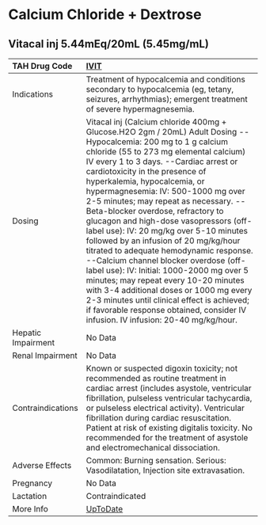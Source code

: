 # Calcium Chloride + Dextrose

## Vitacal inj 5.44mEq/20mL (5.45mg/mL)

| TAH Drug Code      | [IVIT](https://www.tahsda.org.tw/drugs/hissearch.php?drug_code=IVIT)                                                                                                                                                                                                                                                                                                                                                                                                                                                                                                                                                                                                                                                                                                                                                                                                         |
|:-------------------|:-----------------------------------------------------------------------------------------------------------------------------------------------------------------------------------------------------------------------------------------------------------------------------------------------------------------------------------------------------------------------------------------------------------------------------------------------------------------------------------------------------------------------------------------------------------------------------------------------------------------------------------------------------------------------------------------------------------------------------------------------------------------------------------------------------------------------------------------------------------------------------|
| Indications        | Treatment of hypocalcemia and conditions secondary to hypocalcemia (eg, tetany, seizures, arrhythmias); emergent treatment of severe hypermagnesemia.                                                                                                                                                                                                                                                                                                                                                                                                                                                                                                                                                                                                                                                                                                                        |
| Dosing             | Vitacal inj (Calcium chloride 400mg + Glucose.H2O 2gm / 20mL) Adult Dosing --Hypocalcemia: 200 mg to 1 g calcium chloride (55 to 273 mg elemental calcium) IV every 1 to 3 days. --Cardiac arrest or cardiotoxicity in the presence of hyperkalemia, hypocalcemia, or hypermagnesemia: IV: 500-1000 mg over 2-5 minutes; may repeat as necessary. --Beta-blocker overdose, refractory to glucagon and high-dose vasopressors (off-label use): IV: 20 mg/kg over 5-10 minutes followed by an infusion of 20 mg/kg/hour titrated to adequate hemodynamic response. --Calcium channel blocker overdose (off-label use): IV: Initial: 1000-2000 mg over 5 minutes; may repeat every 10-20 minutes with 3-4 additional doses or 1000 mg every 2-3 minutes until clinical effect is achieved; if favorable response obtained, consider IV infusion. IV infusion: 20-40 mg/kg/hour. |
| Hepatic Impairment | No Data                                                                                                                                                                                                                                                                                                                                                                                                                                                                                                                                                                                                                                                                                                                                                                                                                                                                      |
| Renal Impairment   | No Data                                                                                                                                                                                                                                                                                                                                                                                                                                                                                                                                                                                                                                                                                                                                                                                                                                                                      |
| Contraindications  | Known or suspected digoxin toxicity; not recommended as routine treatment in cardiac arrest (includes asystole, ventricular fibrillation, pulseless ventricular tachycardia, or pulseless electrical activity). Ventricular fibrillation during cardiac resuscitation. Patient at risk of existing digitalis toxicity. No recommended for the treatment of asystole and electromechanical dissociation.                                                                                                                                                                                                                                                                                                                                                                                                                                                                      |
| Adverse Effects    | Common: Burning sensation. Serious: Vasodilatation, Injection site extravasation.                                                                                                                                                                                                                                                                                                                                                                                                                                                                                                                                                                                                                                                                                                                                                                                            |
| Pregnancy          | No Data                                                                                                                                                                                                                                                                                                                                                                                                                                                                                                                                                                                                                                                                                                                                                                                                                                                                      |
| Lactation          | Contraindicated                                                                                                                                                                                                                                                                                                                                                                                                                                                                                                                                                                                                                                                                                                                                                                                                                                                              |
| More Info          | [UpToDate](https://www.uptodate.com/contents/calcium-chloride-and-dextrose-drug-information)                                                                                                                                                                                                                                                                                                                                                                                                                                                                                                                                                                                                                                                                                                                                                                                 |

